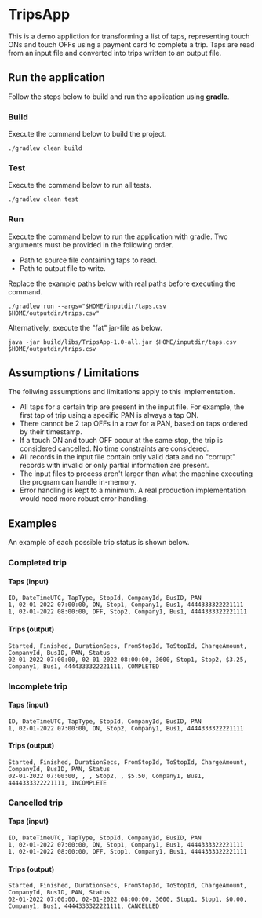 # TripsApp

This is a demo appliction for transforming a list of taps, 
representing touch ONs and touch OFFs using a payment card to complete a trip. 
Taps are read from an input file and converted into trips written to an output file.

## Run the application
Follow the steps below to build and run the application using **gradle**.
### Build
Execute the command below to build the project.
```
./gradlew clean build
```
### Test
Execute the command below to run all tests.
```
./gradlew clean test
```
### Run
Execute the command below to run the application with gradle.
Two arguments must be provided in the following order.
- Path to source file containing taps to read.
- Path to output file to write.

Replace the example paths below with real paths before executing the command.  
```
./gradlew run --args="$HOME/inputdir/taps.csv $HOME/outputdir/trips.csv"
```
Alternatively, execute the "fat" jar-file as below.
```
java -jar build/libs/TripsApp-1.0-all.jar $HOME/inputdir/taps.csv $HOME/outputdir/trips.csv
```
## Assumptions / Limitations
The follwing assumptions and limitations apply to this implementation.
- All taps for a certain trip are present in the input file. For example, the first tap of trip using a specific PAN is always a tap ON.
- There cannot be 2 tap OFFs in a row for a PAN, based on taps ordered by their timestamp.
- If a touch ON and touch OFF occur at the same stop, the trip is considered cancelled. No time constraints are considered. 
- All records in the input file contain only valid data and no "corrupt" records with invalid or only partial information are present.
- The input files to process aren't larger than what the machine executing the program can handle in-memory.
- Error handling is kept to a minimum. A real production implementation would need more robust error handling.

## Examples
An example of each possible trip status is shown below.
### Completed trip
#### Taps (input)
```
ID, DateTimeUTC, TapType, StopId, CompanyId, BusID, PAN
1, 02-01-2022 07:00:00, ON, Stop1, Company1, Bus1, 4444333322221111
1, 02-01-2022 08:00:00, OFF, Stop2, Company1, Bus1, 4444333322221111
```
#### Trips (output)
```
Started, Finished, DurationSecs, FromStopId, ToStopId, ChargeAmount, CompanyId, BusID, PAN, Status
02-01-2022 07:00:00, 02-01-2022 08:00:00, 3600, Stop1, Stop2, $3.25, Company1, Bus1, 4444333322221111, COMPLETED
```
### Incomplete trip
#### Taps (input)
```
ID, DateTimeUTC, TapType, StopId, CompanyId, BusID, PAN
1, 02-01-2022 07:00:00, ON, Stop2, Company1, Bus1, 4444333322221111
```
#### Trips (output)
```
Started, Finished, DurationSecs, FromStopId, ToStopId, ChargeAmount, CompanyId, BusID, PAN, Status
02-01-2022 07:00:00, , , Stop2, , $5.50, Company1, Bus1, 4444333322221111, INCOMPLETE
```
### Cancelled trip
#### Taps (input)
```
ID, DateTimeUTC, TapType, StopId, CompanyId, BusID, PAN
1, 02-01-2022 07:00:00, ON, Stop1, Company1, Bus1, 4444333322221111
1, 02-01-2022 08:00:00, OFF, Stop1, Company1, Bus1, 4444333322221111
```
#### Trips (output)
```
Started, Finished, DurationSecs, FromStopId, ToStopId, ChargeAmount, CompanyId, BusID, PAN, Status
02-01-2022 07:00:00, 02-01-2022 08:00:00, 3600, Stop1, Stop1, $0.00, Company1, Bus1, 4444333322221111, CANCELLED
```